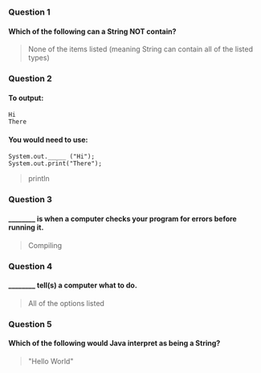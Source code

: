 ### Question 1
#### Which of the following can a String NOT contain?
> None of the items listed (meaning String can contain all of the listed types) 

### Question 2
#### To output:
```
Hi
There
```
#### You would need to use:
```
System.out._____ ("Hi");
System.out.print("There");
```
> println

### Question 3
#### ________ is when a computer checks your program for errors before running it.
> Compiling


### Question 4
#### ________ tell(s) a computer what to do.
> All of the options listed 

### Question 5
#### Which of the following would Java interpret as being a String?
> "Hello World" 
